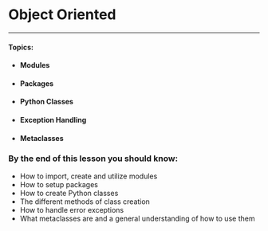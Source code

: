 # Object Oriented

---

#### **Topics:**

* #### Modules
* #### Packages
* #### Python Classes
* #### Exception Handling
* #### Metaclasses

### By the end of this lesson you should know:

* How to import, create and utilize modules
* How to setup packages
* How to create Python classes
* The different methods of class creation
* How to handle error exceptions
* What metaclasses are and a general understanding of how to use them





